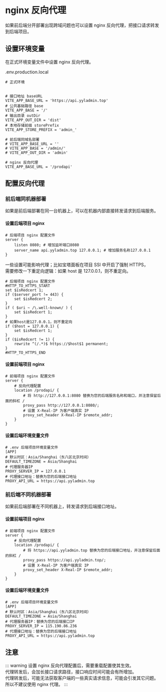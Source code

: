 # nginx 反向代理

如果前后端分开部署出现跨域问题也可以设置 nginx 反向代理，把接口请求转发到后端项目。

## 设置环境变量

在正式环境变量文件中设置 nginx 反向代理。

.env.production.local

```txt{18-19}
# 正式环境


# 接口地址 baseURL
VITE_APP_BASE_URL = 'https://api.yyladmin.top'
# 公共基础路径 base
VITE_APP_BASE = '/'
# 输出目录 outDir
VITE_APP_OUT_DIR = 'dist'
# 本地存储前缀 storePrefix
VITE_APP_STORE_PREFIX = 'admin_'

# 前后端同域名部署
# VITE_APP_BASE_URL = ''
# VITE_APP_BASE = '/admin/'
# VITE_APP_OUT_DIR = 'admin'

# nginx 反向代理
VITE_APP_BASE_URL = '/prodapi'
```

## 配置反向代理

### 前后端同机器部署

如果是前后端部署在同一台机器上，可以在机器内部直接转发请求到后端服务。

#### 设置后端项目 nginx

```nginx
# 后端项目 nginx 配置文件
server {
    listen 8080; # 增加监听端口8080
    server_name api.yyladmin.top 127.0.0.1; # 增加服务名称127.0.0.1
}
```

一些设置可能影响代理；比如宝塔面板在项目 SSl 中开启了强制 HTTPS，  
需要修改一下重定向逻辑：如果 host 是 127.0.0.1，则不重定向。

```nginx{10-13}
# 后端项目 nginx 配置文件
#HTTP_TO_HTTPS_START
set $isRedcert 1;
if ($server_port != 443) {
    set $isRedcert 2;
}
if ( $uri ~ /\.well-known/ ) {
    set $isRedcert 1;
}
# 如果host是127.0.0.1，则不重定向
if ($host = 127.0.0.1) {
    set $isRedcert 1;
}
if ($isRedcert != 1) {
    rewrite ^(/.*)$ https://$host$1 permanent;
}
#HTTP_TO_HTTPS_END
```

#### 设置前端项目 nginx

```nginx{3-9}
# 前端项目 nginx 配置文件
server {
    # 反向代理配置
    location /prodapi/ {
        # 将 http://127.0.0.1:8080 替换为您的后端服务名称和端口，并注意保留后面的斜杠 /
        proxy_pass http://127.0.0.1:8080/;
        # 设置 X-Real-IP 为客户端真实 IP
        proxy_set_header X-Real-IP $remote_addr;
    }
}
```

#### 设置后端环境变量文件

```txt{5-8}
# .env 后端项目环境变量文件
[APP]
# 默认时区：Asia/Shanghai（东八区北京时间）
DEFAULT_TIMEZONE = Asia/Shanghai
# 代理服务器IP
PROXY_SERVER_IP = 127.0.0.1
# 代理接口地址：替换为您的后端接口地址
PROXY_API_URL = https://api.yyladmin.top
```

### 前后端不同机器部署

如果前后端部署在不同机器上，转发请求到后端接口地址。

#### 设置前端项目 nginx

```nginx
# 前端项目 nginx 配置文件
server {
    # 反向代理配置
    location /prodapi/ {
        # 将 https://api.yyladmin.top 替换为您的后端接口地址，并注意保留后面的斜杠 /
        proxy_pass https://api.yyladmin.top/;
        # 设置 X-Real-IP 为客户端真实 IP
        proxy_set_header X-Real-IP $remote_addr;
    }
}
```

#### 设置后端环境变量文件

```txt{5-8}
# .env 后端项目环境变量文件
[APP]
# 默认时区：Asia/Shanghai（东八区北京时间）
DEFAULT_TIMEZONE = Asia/Shanghai
# 代理服务器IP：替换为您的后端接口IP
PROXY_SERVER_IP = 115.190.86.236
# 代理接口地址：替换为您的后端接口地址
PROXY_API_URL = https://api.yyladmin.top
```

## 注意

::: warning
设置 nginx 反向代理配置后，需要重载配置使其生效。  
代理转发后，会加长接口请求路径，接口响应时间可能会有所增加。  
代理转发后，可能无法获取客户端的一些真实请求信息，可能会引发其它问题。  
所以不建议使用 nginx 代理。
:::
